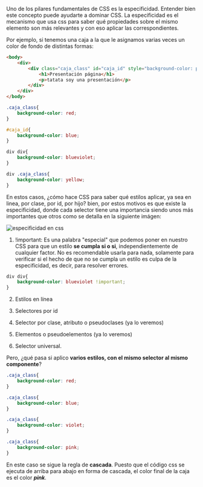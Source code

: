 Uno de los pilares fundamentales de CSS es la especificidad. Entender bien este concepto puede ayudarte a dominar CSS. La especificidad es el mecanismo que usa css para saber qué propiedades sobre el mismo elemento son más relevantes y con eso aplicar las correspondientes.

Por ejemplo, si tenemos una caja a la que le asignamos varias veces un color de fondo de distintas formas:

```html
<body>
    <div>
        <div class="caja_class" id="caja_id" style="background-color: pink;">
            <h1>Presentación página</h1>
            <p>tatata soy una presentación</p>
        </div>
    </div>
</body>
```

```css
.caja_class{
    background-color: red;
}

#caja_id{
    background-color: blue;
}

div div{
    background-color: blueviolet;
}

div .caja_class{
    background-color: yellow;
}
```

En estos casos, ¿cómo hace CSS para saber qué estilos aplicar, ya sea en linea, por clase, por id, por hijo? bien, por estos motivos es que existe la especificidad, donde cada selector tiene una importancia siendo unos más importantes que otros como se detalla en la siguiente imágen:

![especificidad en css](https://static.platzi.com/media/user_upload/Captura%20de%20Pantalla%202022-06-27%20a%20la%28s%29%209.27.08%20p.m.-7c5b0cc8-9ca4-48e3-b5bb-47ed795b6b65.jpg)


1. !important: Es una palabra "especial" que podemos poner en nuestro CSS para que un estilo **se cumpla si o si**, independientemente de cualquier factor. No es recomendable usarla para nada, solamente para verificar si el hecho de que no se cumpla un estilo es culpa de la especificidad, es decir, para resolver errores.

```css
div div{
    background-color: blueviolet !important;
}
```

2. Estilos en línea
3. Selectores por id

4. Selector por clase, atributo o pseudoclases (ya lo veremos)

5. Elementos o pseudoelementos (ya lo veremos)

6. Selector universal.

Pero, ¿qué pasa si aplico **varios estilos, con el mismo selector al mismo componente**?

```css
.caja_class{
    background-color: red;
}

.caja_class{
    background-color: blue;
}

.caja_class{
    background-color: violet;
}

.caja_class{
    background-color: pink;
}
```

En este caso se sigue la regla de **cascada**. Puesto que el código css se ejecuta de arriba para abajo en forma de cascada, el color final de la caja es el color ***pink***.